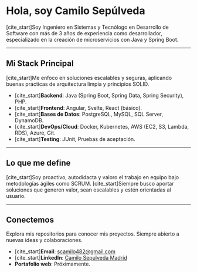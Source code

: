 # Hola, soy Camilo Sepúlveda

[cite_start]Soy Ingeniero en Sistemas y Tecnólogo en Desarrollo de Software con más de 3 años de experiencia como desarrollador, especializado en la creación de microservicios con Java y Spring Boot.

---

## Mi Stack Principal

[cite_start]Me enfoco en soluciones escalables y seguras, aplicando buenas prácticas de arquitectura limpia y principios SOLID.

* [cite_start]**Backend**: Java (Spring Boot, Spring Data, Spring Security), PHP.
* [cite_start]**Frontend**: Angular, Svelte, React (básico).
* [cite_start]**Bases de Datos**: PostgreSQL, MySQL, SQL Server, DynamoDB.
* [cite_start]**DevOps/Cloud**: Docker, Kubernetes, AWS (EC2, S3, Lambda, RDS), Azure, Git.
* [cite_start]**Testing**: JUnit, Pruebas de aceptación.

---

## Lo que me define

[cite_start]Soy proactivo, autodidacta y valoro el trabajo en equipo bajo metodologías ágiles como SCRUM. [cite_start]Siempre busco aportar soluciones que generen valor, sean escalables y estén orientadas al usuario.

---

## Conectemos

Explora mis repositorios para conocer mis proyectos. Siempre abierto a nuevas ideas y colaboraciones.

* [cite_start]**Email**: scamilo482@gmail.com 
* [cite_start]**LinkedIn**: [Camilo Sepulveda Madrid](https://www.linkedin.com/in/camilo-sepulveda-madrid-736406287/) 
* **Portafolio web**: Próximamente.

